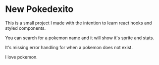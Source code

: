 # New Pokedexito

This is a small project I made with the intention to learn react hooks and styled components.

You can search for a pokemon name and it will show it's sprite and stats.

It's missing error handling for when a pokemon does not exist.

I love pokemon.
